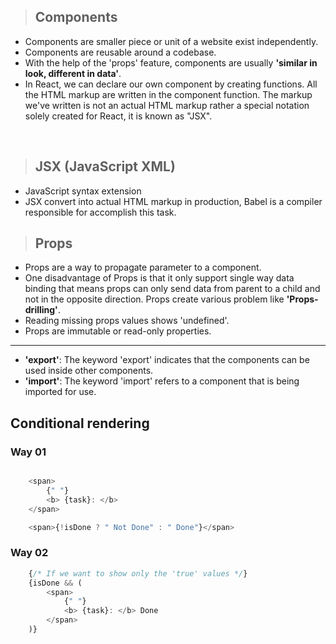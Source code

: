 > ## Components

-   Components are smaller piece or unit of a website exist independently.
-   Components are reusable around a codebase.
-   With the help of the 'props' feature, components are usually **'similar in look, different in data'**.
-   In React, we can declare our own component by creating functions. All the HTML markup are written in the component function. The markup we've written is not an actual HTML markup rather a special notation solely created for React, it is known as "JSX".

&nbsp;

> ## JSX (JavaScript XML)

-   JavaScript syntax extension
-   JSX convert into actual HTML markup in production, Babel is a compiler responsible for accomplish this task.

> ## Props

-   Props are a way to propagate parameter to a component.
-   One disadvantage of Props is that it only support single way data binding that means props can only send data from parent to a child and not in the opposite direction. Props create various problem like **'Props-drilling'**.
-   Reading missing props values shows 'undefined'.
-   Props are immutable or read-only properties.

---

-   **'export'**: The keyword 'export' indicates that the components can be used inside other components.
-   **'import'**: The keyword 'import' refers to a component that is being imported for use.

## Conditional rendering

### Way 01

```javascript

    <span>
        {" "}
        <b> {task}: </b>
    </span>

    <span>{!isDone ? " Not Done" : " Done"}</span>

```

### Way 02

```javascript
    {/* If we want to show only the 'true' values */}
    {isDone && (
        <span>
            {" "}
            <b> {task}: </b> Done
        </span>
    )}
```
